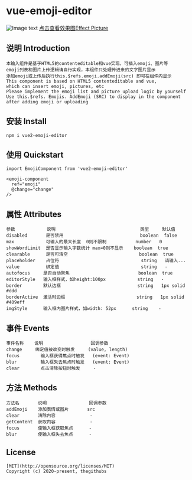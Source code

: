 # vue-emoji-editor

![Image text](https://img-cdn-aliyun.dcloud.net.cn/stream/plugin_screens/c7d536b0-e747-11ea-b015-5794bd84f21f_0.png?v=1598418218)
[点击查看效果图Effect Picture](https://img-cdn-aliyun.dcloud.net.cn/stream/plugin_screens/c7d536b0-e747-11ea-b015-5794bd84f21f_0.png?v=1598418218)

## 说明 Introduction
```
本输入组件是基于HTML5的contenteditable和vue实现，可插入emoji、图片等
emoji列表和图片上传逻辑请自行实现，本组件只处理传进来的文字图片显示
添加emoji或上传后执行this.$refs.emoji.addEmoji(src) 即可在组件内显示
This component is based on HTML5 contenteditable and vue, 
which can insert emoji, pictures, etc
Please implement the emoji list and picture upload logic by yourself
Use this.$refs. Emojis. AddEmoji (SRC) to display in the component 
after adding emoji or uploading
```

## 安装 Install
```
npm i vue2-emoji-editor
```

## 使用 Quickstart
```
import EmojiComponent from 'vue2-emoji-editor'

<emoji-component
  ref="emoji"
  @change="change"
/>
```

## 属性 Attributes
```
参数            说明                                类型     默认值
disabled       是否禁用                             boolean  false
max            可输入的最大长度  0则不限制           number   0
showWordLimit  是否显示输入字数统计 max=0则不显示    boolean  true
clearable      是否可清空                           boolean  true
placeholder    占位符                               string   请输入...
value          绑定值                               string   -
autofocus     是否自动聚焦                          boolean  true
editorStyle   输入框样式，如height:100px            string   -
border        默认边框                             string   1px solid #ddd
borderActive  激活时边框                           string   1px solid #409eff
imgStyle      输入框内图片样式，如width: 52px      string    -
```

## 事件 Events
```
事件名称    说明                  回调参数
change	   绑定值被改变时触发     (value, length)
focus	     输入框获得焦点时触发   (event: Event)
blur	     输入框失去焦点时触发   (event: Event)
clear	     点击清除按钮时触发     -
```

## 方法 Methods
```
方法名       说明                回调参数
addEmoji    添加表情或图片       src
clear       清除内容             -
getContent  获取内容             -
focus       使输入框获取焦点      -
blur        使输入框失去焦点      -
```

## License
```
[MIT](http://opensource.org/licenses/MIT)
Copyright (c) 2020-present, thegithubs
```

